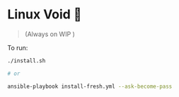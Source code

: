 # Linux Void :penguin:

> (Always on WIP )

To run:

```bash
./install.sh

# or

ansible-playbook install-fresh.yml --ask-become-pass
```
